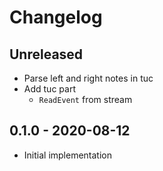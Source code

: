 # Changelog

<!-- There is always Unreleased section on the top. Subsections (Add, Changed, Fix, Removed) should be Add as needed. -->
## Unreleased
- Parse left and right notes in tuc
- Add tuc part
    - `ReadEvent` from stream

## 0.1.0 - 2020-08-12
- Initial implementation
